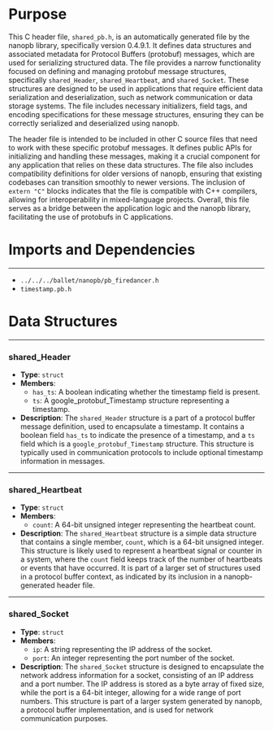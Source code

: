 # Purpose
This C header file, `shared_pb.h`, is an automatically generated file by the nanopb library, specifically version 0.4.9.1. It defines data structures and associated metadata for Protocol Buffers (protobuf) messages, which are used for serializing structured data. The file provides a narrow functionality focused on defining and managing protobuf message structures, specifically `shared_Header`, `shared_Heartbeat`, and `shared_Socket`. These structures are designed to be used in applications that require efficient data serialization and deserialization, such as network communication or data storage systems. The file includes necessary initializers, field tags, and encoding specifications for these message structures, ensuring they can be correctly serialized and deserialized using nanopb.

The header file is intended to be included in other C source files that need to work with these specific protobuf messages. It defines public APIs for initializing and handling these messages, making it a crucial component for any application that relies on these data structures. The file also includes compatibility definitions for older versions of nanopb, ensuring that existing codebases can transition smoothly to newer versions. The inclusion of `extern "C"` blocks indicates that the file is compatible with C++ compilers, allowing for interoperability in mixed-language projects. Overall, this file serves as a bridge between the application logic and the nanopb library, facilitating the use of protobufs in C applications.
# Imports and Dependencies

---
- `../../../ballet/nanopb/pb_firedancer.h`
- `timestamp.pb.h`


# Data Structures

---
### shared\_Header
- **Type**: `struct`
- **Members**:
    - `has_ts`: A boolean indicating whether the timestamp field is present.
    - `ts`: A google_protobuf_Timestamp structure representing a timestamp.
- **Description**: The `shared_Header` structure is a part of a protocol buffer message definition, used to encapsulate a timestamp. It contains a boolean field `has_ts` to indicate the presence of a timestamp, and a `ts` field which is a `google_protobuf_Timestamp` structure. This structure is typically used in communication protocols to include optional timestamp information in messages.


---
### shared\_Heartbeat
- **Type**: `struct`
- **Members**:
    - `count`: A 64-bit unsigned integer representing the heartbeat count.
- **Description**: The `shared_Heartbeat` structure is a simple data structure that contains a single member, `count`, which is a 64-bit unsigned integer. This structure is likely used to represent a heartbeat signal or counter in a system, where the `count` field keeps track of the number of heartbeats or events that have occurred. It is part of a larger set of structures used in a protocol buffer context, as indicated by its inclusion in a nanopb-generated header file.


---
### shared\_Socket
- **Type**: `struct`
- **Members**:
    - `ip`: A string representing the IP address of the socket.
    - `port`: An integer representing the port number of the socket.
- **Description**: The `shared_Socket` structure is designed to encapsulate the network address information for a socket, consisting of an IP address and a port number. The IP address is stored as a byte array of fixed size, while the port is a 64-bit integer, allowing for a wide range of port numbers. This structure is part of a larger system generated by nanopb, a protocol buffer implementation, and is used for network communication purposes.


